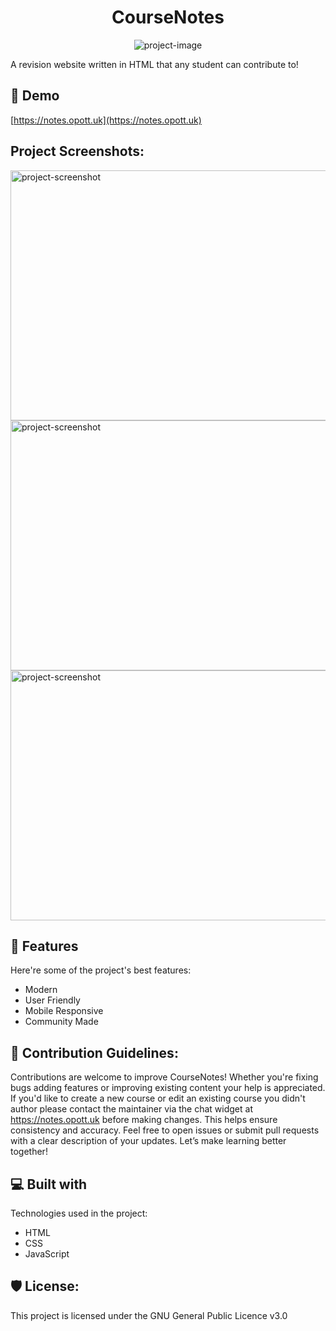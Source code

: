 <h1 align="center" id="title">CourseNotes</h1>

<p align="center"><img src="https://socialify.git.ci/opott/CourseNotes/image?description=1&amp;descriptionEditable=A%20revision%20website%20by%20students%2C%20for%20students.&amp;font=Raleway&amp;forks=1&amp;issues=1&amp;language=1&amp;name=1&amp;owner=1&amp;pattern=Formal%20Invitation&amp;pulls=1&amp;stargazers=1&amp;theme=Dark" alt="project-image"></p>

<p id="description">A revision website written in HTML that any student can contribute to!</p>

<h2>🚀 Demo</h2>

[https://notes.opott.uk](https://notes.opott.uk)

<h2>Project Screenshots:</h2>

<img src="https://cloud-92odafpg9-hack-club-bot.vercel.app/0image.png" alt="project-screenshot" width="600" height="400/">

<img src="https://cloud-92odafpg9-hack-club-bot.vercel.app/1image.png" alt="project-screenshot" width="600" height="400/">

<img src="https://cloud-92odafpg9-hack-club-bot.vercel.app/2image.png" alt="project-screenshot" width="600" height="400/">

<h2>🧐 Features</h2>

Here're some of the project's best features:

- Modern
- User Friendly
- Mobile Responsive
- Community Made

<h2>🍰 Contribution Guidelines:</h2>

Contributions are welcome to improve CourseNotes! Whether you're fixing bugs adding features or improving existing content your help is appreciated. If you'd like to create a new course or edit an existing course you didn't author please contact the maintainer via the chat widget at https://notes.opott.uk before making changes. This helps ensure consistency and accuracy. Feel free to open issues or submit pull requests with a clear description of your updates. Let’s make learning better together!

<h2>💻 Built with</h2>

Technologies used in the project:

- HTML
- CSS
- JavaScript

<h2>🛡️ License:</h2>

This project is licensed under the GNU General Public Licence v3.0
